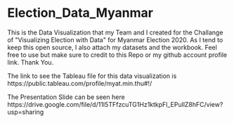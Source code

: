 # Election_Data_Myanmar

<p> This is the Data Visualization that my Team and I created for the Challange of "Visualizing Election with Data" for Myanmar Election 2020. As I tend to keep this open source, I also attach my datasets and the workbook. Feel free to use but make sure to credit to this Repo or my github account profile link. Thank You. </p>

<p> The link to see the Tableau file for this data visualization is https://public.tableau.com/profile/myat.min.thu#!/ </p>

<p> The Presentation Slide can be seen here https://drive.google.com/file/d/11I5TFfzcuTG1Hz1ktkpFl_EPullZ8hFC/view?usp=sharing </p>
